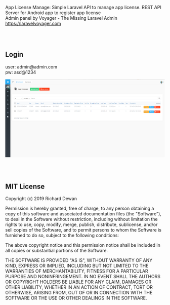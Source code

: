 App License Manage: Simple Laravel API to manage app license.
REST API Server for Android app to register app license
<br>
Admin panel by Voyager - The Missing Laravel Admin https://laravelvoyager.com

<br>
<br>
<h2>Login</h2>
user: admin@admin.com
<br>
pw: asd@1234

<br>

![img](https://github.com/rddewan/App-License-Manager-WEB/blob/master/storage/app/public/App/apw_1.png)

<br>
<br>


<h2>MIT License</h2>

Copyright (c) 2019 Richard Dewan

Permission is hereby granted, free of charge, to any person obtaining a copy
of this software and associated documentation files (the "Software"), to deal
in the Software without restriction, including without limitation the rights
to use, copy, modify, merge, publish, distribute, sublicense, and/or sell
copies of the Software, and to permit persons to whom the Software is
furnished to do so, subject to the following conditions:

The above copyright notice and this permission notice shall be included in all
copies or substantial portions of the Software.

THE SOFTWARE IS PROVIDED "AS IS", WITHOUT WARRANTY OF ANY KIND, EXPRESS OR
IMPLIED, INCLUDING BUT NOT LIMITED TO THE WARRANTIES OF MERCHANTABILITY,
FITNESS FOR A PARTICULAR PURPOSE AND NONINFRINGEMENT. IN NO EVENT SHALL THE
AUTHORS OR COPYRIGHT HOLDERS BE LIABLE FOR ANY CLAIM, DAMAGES OR OTHER
LIABILITY, WHETHER IN AN ACTION OF CONTRACT, TORT OR OTHERWISE, ARISING FROM,
OUT OF OR IN CONNECTION WITH THE SOFTWARE OR THE USE OR OTHER DEALINGS IN THE
SOFTWARE.

